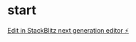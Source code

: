 # start

[Edit in StackBlitz next generation editor ⚡️](https://stackblitz.com/~/github.com/Narratorslay/start)